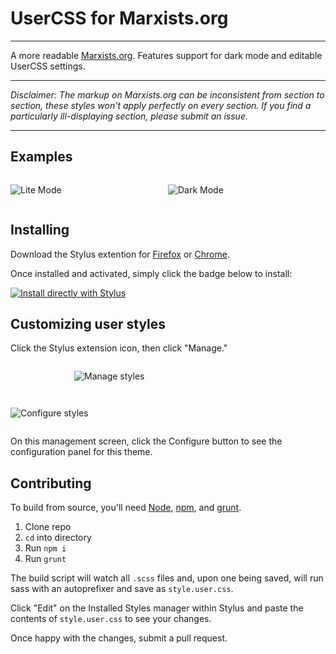 # UserCSS for Marxists.org
-----
A more readable [Marxists.org](https://marxists.org). Features support for dark mode and editable UserCSS settings.

-----

_Disclaimer: The markup on Marxists.org can be inconsistent from section to section, these styles won't apply perfectly on every section. If you find a particularly ill-displaying section, please submit an issue._

-----

## Examples

<div style="display:flex;flex-direction:row;justify-content:space-between;flex-wrap:nowrap;">

<div style="width:50%";">

![Lite Mode](https://i.imgur.com/NnKM58M.png)

</div>

<div style="width:50%";">

![Dark Mode](https://i.imgur.com/Yy4Oape.png)

</div>

</div>

## Installing

Download the Stylus extention for [Firefox](https://addons.mozilla.org/en-US/firefox/addon/styl-us/) or [Chrome](https://chrome.google.com/webstore/detail/stylus/clngdbkpkpeebahjckkjfobafhncgmne?hl=en).

Once installed and activated, simply click the badge below to install:

[![Install directly with Stylus](https://img.shields.io/badge/Install%20directly%20with-Stylus-00adad.svg)](https://github.com/ArkansasWorker/marxists.org-UserCSS/raw/main/style.user.css)

## Customizing user styles

Click the Stylus extension icon, then click "Manage."

<div style="width:300px;margin:1em auto;overflow:hidden;">

![Manage styles](https://i.imgur.com/BgKtGxW.png)

</div>

<div style="width:600px;margin:1em auto;overflow:hidden;">

![Configure styles](https://i.imgur.com/1sKq0WB.png)

</div>

On this management screen, click the Configure button to see the configuration panel for this theme.

## Contributing

To build from source, you'll need [Node](https://nodejs.org/en/), [npm](https://www.npmjs.com/), and [grunt](https://gruntjs.com/).

1. Clone repo
1. `cd` into directory
1. Run `npm i`
1. Run `grunt`

The build script will watch all `.scss` files and, upon one being saved, will run sass with an autoprefixer and save as `style.user.css`.

Click "Edit" on the Installed Styles manager within Stylus and paste the contents of `style.user.css` to see your changes.

Once happy with the changes, submit a pull request.



